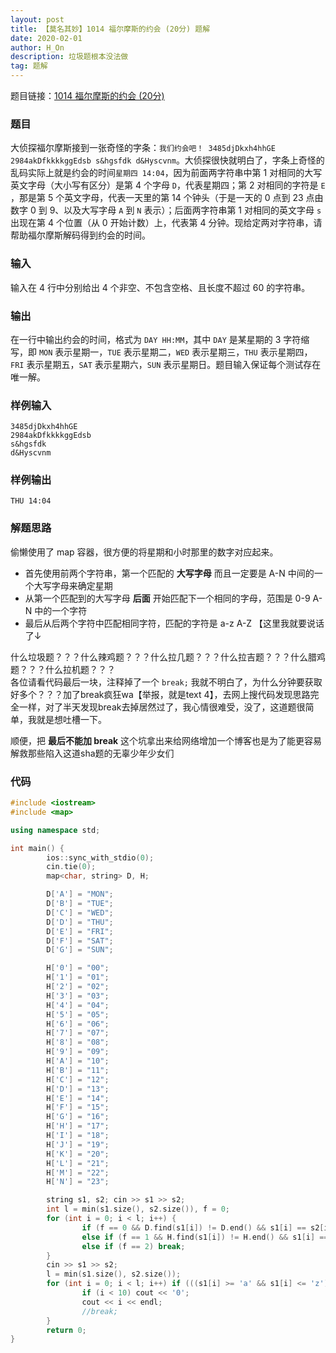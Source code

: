 ```yaml
---
layout: post
title: 【莫名其妙】1014 福尔摩斯的约会 (20分) 题解
date: 2020-02-01
author: H_On
description: 垃圾题根本没法做
tag: 题解
---
```


题目链接：[1014 福尔摩斯的约会 (20分)](https://pintia.cn/problem-sets/994805260223102976/problems/994805308755394560)

### 题目
大侦探福尔摩斯接到一张奇怪的字条：`我们约会吧！ 3485djDkxh4hhGE 2984akDfkkkkggEdsb s&hgsfdk d&Hyscvnm`。大侦探很快就明白了，字条上奇怪的乱码实际上就是约会的时间`星期四 14:04`，因为前面两字符串中第 1 对相同的大写英文字母（大小写有区分）是第 4 个字母 `D`，代表星期四；第 2 对相同的字符是 `E` ，那是第 5 个英文字母，代表一天里的第 14 个钟头（于是一天的 0 点到 23 点由数字 0 到 9、以及大写字母 `A` 到 `N` 表示）；后面两字符串第 1 对相同的英文字母 `s` 出现在第 4 个位置（从 0 开始计数）上，代表第 4 分钟。现给定两对字符串，请帮助福尔摩斯解码得到约会的时间。

### 输入
输入在 4 行中分别给出 4 个非空、不包含空格、且长度不超过 60 的字符串。

### 输出
在一行中输出约会的时间，格式为 `DAY HH:MM`，其中 `DAY` 是某星期的 3 字符缩写，即 `MON` 表示星期一，`TUE` 表示星期二，`WED` 表示星期三，`THU` 表示星期四，`FRI` 表示星期五，`SAT` 表示星期六，`SUN` 表示星期日。题目输入保证每个测试存在唯一解。

### 样例输入
```
3485djDkxh4hhGE
2984akDfkkkkggEdsb
s&hgsfdk
d&Hyscvnm
```

### 样例输出
```
THU 14:04
```

### 解题思路
偷懒使用了 map 容器，很方便的将星期和小时那里的数字对应起来。<br>
* 首先使用前两个字符串，第一个匹配的 **大写字母** 而且一定要是 A-N 中间的一个大写字母来确定星期
* 从第一个匹配到的大写字母 **后面** 开始匹配下一个相同的字母，范围是 0-9 A-N 中的一个字符
* 最后从后两个字符中匹配相同字符，匹配的字符是 a-z A-Z 【这里我就要说话了↓

什么垃圾题？？？什么辣鸡题？？？什么拉几题？？？什么拉吉题？？？什么腊鸡题？？？什么拉机题？？？<br>
各位请看代码最后一块，注释掉了一个 `break;` 我就不明白了，为什么分钟要获取好多个？？？加了break疯狂wa【举报，就是text 4】，去网上搜代码发现思路完全一样，对了半天发现break去掉居然过了，我心情很难受，没了，这道题很简单，我就是想吐槽一下。

顺便，把 **最后不能加 break** 这个坑拿出来给网络增加一个博客也是为了能更容易解救那些陷入这道sha题的无辜少年少女们

### 代码
```c++
#include <iostream>
#include <map>

using namespace std;

int main() {
        ios::sync_with_stdio(0);
        cin.tie(0);
        map<char, string> D, H;

        D['A'] = "MON";
        D['B'] = "TUE";
        D['C'] = "WED";
        D['D'] = "THU";
        D['E'] = "FRI";
        D['F'] = "SAT";
        D['G'] = "SUN";

        H['0'] = "00";
        H['1'] = "01";
        H['2'] = "02";
        H['3'] = "03";
        H['4'] = "04";
        H['5'] = "05";
        H['6'] = "06";
        H['7'] = "07";
        H['8'] = "08";
        H['9'] = "09";
        H['A'] = "10";
        H['B'] = "11";
        H['C'] = "12";
        H['D'] = "13";
        H['E'] = "14";
        H['F'] = "15";
        H['G'] = "16";
        H['H'] = "17";
        H['I'] = "18";
        H['J'] = "19";
        H['K'] = "20";
        H['L'] = "21";
        H['M'] = "22";
        H['N'] = "23";

        string s1, s2; cin >> s1 >> s2;
        int l = min(s1.size(), s2.size()), f = 0;
        for (int i = 0; i < l; i++) {
                if (f == 0 && D.find(s1[i]) != D.end() && s1[i] == s2[i]) cout << D[s1[i]] << ' ', f = 1;
                else if (f == 1 && H.find(s1[i]) != H.end() && s1[i] == s2[i]) cout << H[s1[i]] << ':', f = 2;
                else if (f == 2) break;
        }
        cin >> s1 >> s2;
        l = min(s1.size(), s2.size());
        for (int i = 0; i < l; i++) if (((s1[i] >= 'a' && s1[i] <= 'z') || (s1[i] >= 'A' && s1[i] <= 'Z')) && s1[i] == s2[i]) {
                if (i < 10) cout << '0';
                cout << i << endl;
                //break;
        }
        return 0;
}
```
